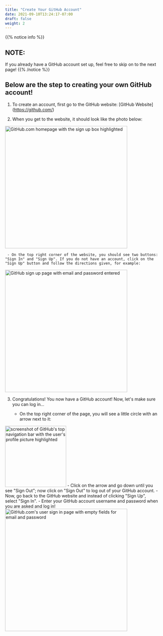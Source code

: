 ```yaml
---
title: "Create Your GitHub Account"
date: 2021-09-10T13:24:17-07:00
draft: false
weight: 2
---
```


{{% notice info %}}
## NOTE:
If you already have a GitHub account set up, feel free to skip on to the next page!
{{% /notice %}}

## Below are the step to creating your own GitHub account!

1. To create an account, first go to the GitHub website:
[GitHub Website] (https://github.com/)

2. When you get to the website, it should look like the photo below:
<img alt="GitHub.com homepage with the sign up box highlighted" src="../images/CreatingRepositorySignUp.png" height="400"/>

     - On the top right corner of the website, you should see two buttons: "Sign In" and "Sign Up". If you do not have an account, click on the "Sign Up" button and follow the directions given, for example:

<img alt="GitHub sign up page with email and password entered" src="../images/SignupPage.jpg
" height="400"/>

3. Congratulations! You now have a GitHub account! Now, let's make sure you can log in...

    - On the top right corner of the page, you will see a little circle with an arrow next to it:

<img alt="screenshot of GitHub's top navigation bar with the user's profile picture highlighted" src="../images/GitHubNavBar.png" height="200"/>
    - Click on the arrow and go down until you see "Sign Out"; now click on "Sign Out" to log out of your GitHub account.
    - Now, go back to the GitHub website and instead of clicking "Sign Up", select "Sign In".
    - Enter your GitHub account username and password when you are asked and log in!

<img alt="GitHub.com's user sign in page with empty fields for email and password" src="../images/SignInPage.png" height="400"/> 